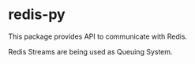 # redis-py
This package provides API to communicate with Redis.

Redis Streams are being used as Queuing System.

